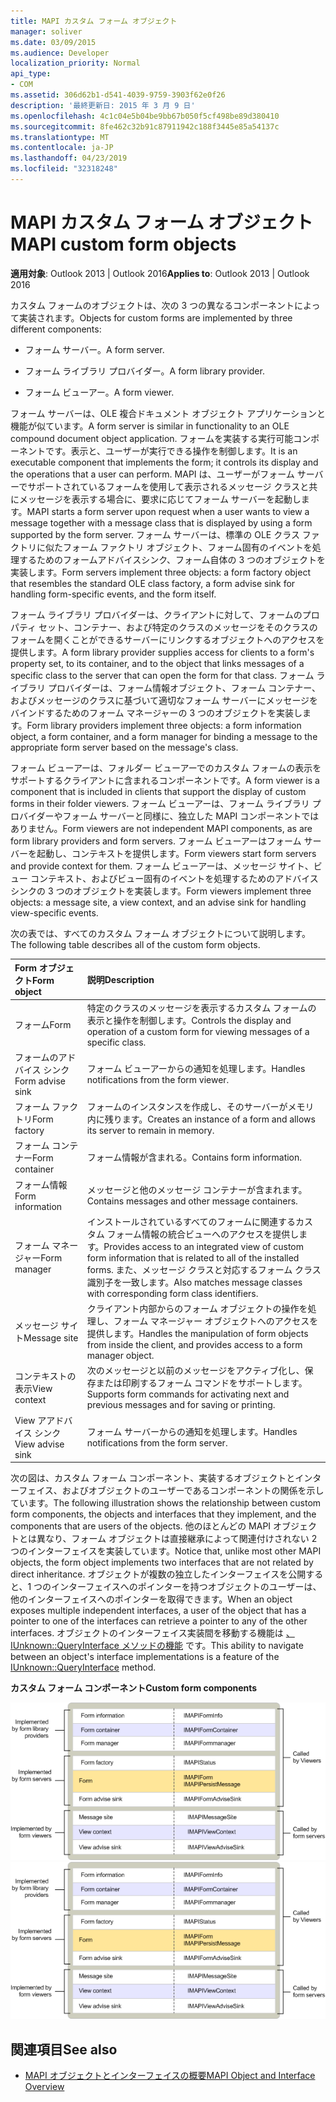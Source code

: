 ```yaml
---
title: MAPI カスタム フォーム オブジェクト
manager: soliver
ms.date: 03/09/2015
ms.audience: Developer
localization_priority: Normal
api_type:
- COM
ms.assetid: 306d62b1-d541-4039-9759-3903f62e0f26
description: '最終更新日: 2015 年 3 月 9 日'
ms.openlocfilehash: 4c1c04e5b04be9bb67b050f5cf498be89d380410
ms.sourcegitcommit: 8fe462c32b91c87911942c188f3445e85a54137c
ms.translationtype: MT
ms.contentlocale: ja-JP
ms.lasthandoff: 04/23/2019
ms.locfileid: "32318248"
---
```

# <a name="mapi-custom-form-objects"></a><span data-ttu-id="845cd-103">MAPI カスタム フォーム オブジェクト</span><span class="sxs-lookup"><span data-stu-id="845cd-103">MAPI custom form objects</span></span>
  
<span data-ttu-id="845cd-104">**適用対象**: Outlook 2013 | Outlook 2016</span><span class="sxs-lookup"><span data-stu-id="845cd-104">**Applies to**: Outlook 2013 | Outlook 2016</span></span> 
  
<span data-ttu-id="845cd-105">カスタム フォームのオブジェクトは、次の 3 つの異なるコンポーネントによって実装されます。</span><span class="sxs-lookup"><span data-stu-id="845cd-105">Objects for custom forms are implemented by three different components:</span></span>
  
- <span data-ttu-id="845cd-106">フォーム サーバー。</span><span class="sxs-lookup"><span data-stu-id="845cd-106">A form server.</span></span>
    
- <span data-ttu-id="845cd-107">フォーム ライブラリ プロバイダー。</span><span class="sxs-lookup"><span data-stu-id="845cd-107">A form library provider.</span></span>
    
- <span data-ttu-id="845cd-108">フォーム ビューアー。</span><span class="sxs-lookup"><span data-stu-id="845cd-108">A form viewer.</span></span>
    
<span data-ttu-id="845cd-109">フォーム サーバーは、OLE 複合ドキュメント オブジェクト アプリケーションと機能が似ています。</span><span class="sxs-lookup"><span data-stu-id="845cd-109">A form server is similar in functionality to an OLE compound document object application.</span></span> <span data-ttu-id="845cd-110">フォームを実装する実行可能コンポーネントです。表示と、ユーザーが実行できる操作を制御します。</span><span class="sxs-lookup"><span data-stu-id="845cd-110">It is an executable component that implements the form; it controls its display and the operations that a user can perform.</span></span> <span data-ttu-id="845cd-111">MAPI は、ユーザーがフォーム サーバーでサポートされているフォームを使用して表示されるメッセージ クラスと共にメッセージを表示する場合に、要求に応じてフォーム サーバーを起動します。</span><span class="sxs-lookup"><span data-stu-id="845cd-111">MAPI starts a form server upon request when a user wants to view a message together with a message class that is displayed by using a form supported by the form server.</span></span> <span data-ttu-id="845cd-112">フォーム サーバーは、標準の OLE クラス ファクトリに似たフォーム ファクトリ オブジェクト、フォーム固有のイベントを処理するためのフォームアドバイスシンク、フォーム自体の 3 つのオブジェクトを実装します。</span><span class="sxs-lookup"><span data-stu-id="845cd-112">Form servers implement three objects: a form factory object that resembles the standard OLE class factory, a form advise sink for handling form-specific events, and the form itself.</span></span> 
  
<span data-ttu-id="845cd-113">フォーム ライブラリ プロバイダーは、クライアントに対して、フォームのプロパティ セット、コンテナー、および特定のクラスのメッセージをそのクラスのフォームを開くことができるサーバーにリンクするオブジェクトへのアクセスを提供します。</span><span class="sxs-lookup"><span data-stu-id="845cd-113">A form library provider supplies access for clients to a form's property set, to its container, and to the object that links messages of a specific class to the server that can open the form for that class.</span></span> <span data-ttu-id="845cd-114">フォーム ライブラリ プロバイダーは、フォーム情報オブジェクト、フォーム コンテナー、およびメッセージのクラスに基づいて適切なフォーム サーバーにメッセージをバインドするためのフォーム マネージャーの 3 つのオブジェクトを実装します。</span><span class="sxs-lookup"><span data-stu-id="845cd-114">Form library providers implement three objects: a form information object, a form container, and a form manager for binding a message to the appropriate form server based on the message's class.</span></span>
  
<span data-ttu-id="845cd-115">フォーム ビューアーは、フォルダー ビューアーでのカスタム フォームの表示をサポートするクライアントに含まれるコンポーネントです。</span><span class="sxs-lookup"><span data-stu-id="845cd-115">A form viewer is a component that is included in clients that support the display of custom forms in their folder viewers.</span></span> <span data-ttu-id="845cd-116">フォーム ビューアーは、フォーム ライブラリ プロバイダーやフォーム サーバーと同様に、独立した MAPI コンポーネントではありません。</span><span class="sxs-lookup"><span data-stu-id="845cd-116">Form viewers are not independent MAPI components, as are form library providers and form servers.</span></span> <span data-ttu-id="845cd-117">フォーム ビューアーはフォーム サーバーを起動し、コンテキストを提供します。</span><span class="sxs-lookup"><span data-stu-id="845cd-117">Form viewers start form servers and provide context for them.</span></span> <span data-ttu-id="845cd-118">フォーム ビューアーは、メッセージ サイト、ビュー コンテキスト、およびビュー固有のイベントを処理するためのアドバイス シンクの 3 つのオブジェクトを実装します。</span><span class="sxs-lookup"><span data-stu-id="845cd-118">Form viewers implement three objects: a message site, a view context, and an advise sink for handling view-specific events.</span></span>
  
<span data-ttu-id="845cd-119">次の表では、すべてのカスタム フォーム オブジェクトについて説明します。</span><span class="sxs-lookup"><span data-stu-id="845cd-119">The following table describes all of the custom form objects.</span></span> 
  
|<span data-ttu-id="845cd-120">**Form オブジェクト**</span><span class="sxs-lookup"><span data-stu-id="845cd-120">**Form object**</span></span>|<span data-ttu-id="845cd-121">**説明**</span><span class="sxs-lookup"><span data-stu-id="845cd-121">**Description**</span></span>|
|:-----|:-----|
|<span data-ttu-id="845cd-122">フォーム</span><span class="sxs-lookup"><span data-stu-id="845cd-122">Form</span></span>  <br/> |<span data-ttu-id="845cd-123">特定のクラスのメッセージを表示するカスタム フォームの表示と操作を制御します。</span><span class="sxs-lookup"><span data-stu-id="845cd-123">Controls the display and operation of a custom form for viewing messages of a specific class.</span></span>  <br/> |
|<span data-ttu-id="845cd-124">フォームのアドバイス シンク</span><span class="sxs-lookup"><span data-stu-id="845cd-124">Form advise sink</span></span>  <br/> |<span data-ttu-id="845cd-125">フォーム ビューアーからの通知を処理します。</span><span class="sxs-lookup"><span data-stu-id="845cd-125">Handles notifications from the form viewer.</span></span>  <br/> |
|<span data-ttu-id="845cd-126">フォーム ファクトリ</span><span class="sxs-lookup"><span data-stu-id="845cd-126">Form factory</span></span>  <br/> |<span data-ttu-id="845cd-127">フォームのインスタンスを作成し、そのサーバーがメモリ内に残ります。</span><span class="sxs-lookup"><span data-stu-id="845cd-127">Creates an instance of a form and allows its server to remain in memory.</span></span>  <br/> |
|<span data-ttu-id="845cd-128">フォーム コンテナー</span><span class="sxs-lookup"><span data-stu-id="845cd-128">Form container</span></span>  <br/> |<span data-ttu-id="845cd-129">フォーム情報が含まれる。</span><span class="sxs-lookup"><span data-stu-id="845cd-129">Contains form information.</span></span>  <br/> |
|<span data-ttu-id="845cd-130">フォーム情報</span><span class="sxs-lookup"><span data-stu-id="845cd-130">Form information</span></span>  <br/> |<span data-ttu-id="845cd-131">メッセージと他のメッセージ コンテナーが含まれます。</span><span class="sxs-lookup"><span data-stu-id="845cd-131">Contains messages and other message containers.</span></span>  <br/> |
|<span data-ttu-id="845cd-132">フォーム マネージャー</span><span class="sxs-lookup"><span data-stu-id="845cd-132">Form manager</span></span>  <br/> |<span data-ttu-id="845cd-133">インストールされているすべてのフォームに関連するカスタム フォーム情報の統合ビューへのアクセスを提供します。</span><span class="sxs-lookup"><span data-stu-id="845cd-133">Provides access to an integrated view of custom form information that is related to all of the installed forms.</span></span> <span data-ttu-id="845cd-134">また、メッセージ クラスと対応するフォーム クラス識別子を一致します。</span><span class="sxs-lookup"><span data-stu-id="845cd-134">Also matches message classes with corresponding form class identifiers.</span></span>  <br/> |
|<span data-ttu-id="845cd-135">メッセージ サイト</span><span class="sxs-lookup"><span data-stu-id="845cd-135">Message site</span></span>  <br/> |<span data-ttu-id="845cd-136">クライアント内部からのフォーム オブジェクトの操作を処理し、フォーム マネージャー オブジェクトへのアクセスを提供します。</span><span class="sxs-lookup"><span data-stu-id="845cd-136">Handles the manipulation of form objects from inside the client, and provides access to a form manager object.</span></span>  <br/> |
|<span data-ttu-id="845cd-137">コンテキストの表示</span><span class="sxs-lookup"><span data-stu-id="845cd-137">View context</span></span>  <br/> |<span data-ttu-id="845cd-138">次のメッセージと以前のメッセージをアクティブ化し、保存または印刷するフォーム コマンドをサポートします。</span><span class="sxs-lookup"><span data-stu-id="845cd-138">Supports form commands for activating next and previous messages and for saving or printing.</span></span>  <br/> |
|<span data-ttu-id="845cd-139">View アアドバイス シンク</span><span class="sxs-lookup"><span data-stu-id="845cd-139">View advise sink</span></span>  <br/> |<span data-ttu-id="845cd-140">フォーム サーバーからの通知を処理します。</span><span class="sxs-lookup"><span data-stu-id="845cd-140">Handles notifications from the form server.</span></span>  <br/> |
   
<span data-ttu-id="845cd-141">次の図は、カスタム フォーム コンポーネント、実装するオブジェクトとインターフェイス、およびオブジェクトのユーザーであるコンポーネントの関係を示しています。</span><span class="sxs-lookup"><span data-stu-id="845cd-141">The following illustration shows the relationship between custom form components, the objects and interfaces that they implement, and the components that are users of the objects.</span></span> <span data-ttu-id="845cd-142">他のほとんどの MAPI オブジェクトとは異なり、フォーム オブジェクトは直接継承によって関連付けされない 2 つのインターフェイスを実装しています。</span><span class="sxs-lookup"><span data-stu-id="845cd-142">Notice that, unlike most other MAPI objects, the form object implements two interfaces that are not related by direct inheritance.</span></span> <span data-ttu-id="845cd-143">オブジェクトが複数の独立したインターフェイスを公開すると、1 つのインターフェイスへのポインターを持つオブジェクトのユーザーは、他のインターフェイスへのポインターを取得できます。</span><span class="sxs-lookup"><span data-stu-id="845cd-143">When an object exposes multiple independent interfaces, a user of the object that has a pointer to one of the interfaces can retrieve a pointer to any of the other interfaces.</span></span> <span data-ttu-id="845cd-144">オブジェクトのインターフェイス実装間を移動する機能は [、IUnknown::QueryInterface メソッドの機能](https://msdn.microsoft.com/library/54d5ff80-18db-43f2-b636-f93ac053146d%28Office.15%29.aspx) です。</span><span class="sxs-lookup"><span data-stu-id="845cd-144">This ability to navigate between an object's interface implementations is a feature of the [IUnknown::QueryInterface](https://msdn.microsoft.com/library/54d5ff80-18db-43f2-b636-f93ac053146d%28Office.15%29.aspx) method.</span></span> 
  
<span data-ttu-id="845cd-145">**カスタム フォーム コンポーネント**</span><span class="sxs-lookup"><span data-stu-id="845cd-145">**Custom form components**</span></span>
  
<span data-ttu-id="845cd-146">![カスタム フォーム コンポーネント](media/amapi_67.gif "カスタム フォーム コンポーネント")</span><span class="sxs-lookup"><span data-stu-id="845cd-146">![Custom form components](media/amapi_67.gif "Custom form components")</span></span>
  
## <a name="see-also"></a><span data-ttu-id="845cd-147">関連項目</span><span class="sxs-lookup"><span data-stu-id="845cd-147">See also</span></span>

- [<span data-ttu-id="845cd-148">MAPI オブジェクトとインターフェイスの概要</span><span class="sxs-lookup"><span data-stu-id="845cd-148">MAPI Object and Interface Overview</span></span>](mapi-object-and-interface-overview.md)

